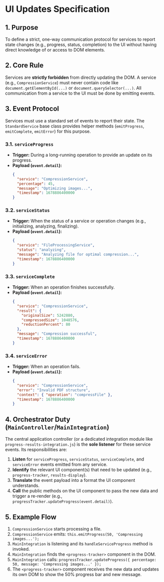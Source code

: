 # UI Updates Specification

## 1. Purpose

To define a strict, one-way communication protocol for services to report state changes (e.g., progress, status, completion) to the UI without having direct knowledge of or access to DOM elements.

## 2. Core Rule

Services are **strictly forbidden** from directly updating the DOM. A service (e.g., `CompressionService`) must never contain code like `document.getElementById(...)` or `document.querySelector(...)`. All communication from a service to the UI must be done by emitting events.

## 3. Event Protocol

Services must use a standard set of events to report their state. The `StandardService` base class provides helper methods (`emitProgress`, `emitComplete`, `emitError`) for this purpose.

### 3.1. `serviceProgress`

- **Trigger:** During a long-running operation to provide an update on its progress.
- **Payload (`event.detail`):**
  ```json
  {
    "service": "CompressionService",
    "percentage": 45,
    "message": "Optimizing images...",
    "timestamp": 1678886400000
  }
  ```

### 3.2. `serviceStatus`

- **Trigger:** When the status of a service or operation changes (e.g., initializing, analyzing, finalizing).
- **Payload (`event.detail`):**
  ```json
  {
    "service": "FileProcessingService",
    "status": "analyzing",
    "message": "Analyzing file for optimal compression...",
    "timestamp": 1678886400000
  }
  ```

### 3.3. `serviceComplete`

- **Trigger:** When an operation finishes successfully.
- **Payload (`event.detail`):**
  ```json
  {
    "service": "CompressionService",
    "result": {
      "originalSize": 5242880,
      "compressedSize": 1048576,
      "reductionPercent": 80
    },
    "message": "Compression successful",
    "timestamp": 1678886400000
  }
  ```

### 3.4. `serviceError`

- **Trigger:** When an operation fails.
- **Payload (`event.detail`):**
  ```json
  {
    "service": "CompressionService",
    "error": "Invalid PDF structure",
    "context": { "operation": "compressFile" },
    "timestamp": 1678886400000
  }
  ```

## 4. Orchestrator Duty (`MainController`/`MainIntegration`)

The central application controller (or a dedicated integration module like `progress-results-integration.js`) is the **sole listener** for these service events. Its responsibilities are:

1.  **Listen** for `serviceProgress`, `serviceStatus`, `serviceComplete`, and `serviceError` events emitted from any service.
2.  **Identify** the relevant UI component(s) that need to be updated (e.g., `progress-tracker`, `results-display`).
3.  **Translate** the event payload into a format the UI component understands.
4.  **Call** the public methods on the UI component to pass the new data and trigger a re-render (e.g., `progressTracker.updateProgress(event.detail)`).

## 5. Example Flow

1.  `CompressionService` starts processing a file.
2.  `CompressionService` emits: `this.emitProgress(50, 'Compressing images...');`
3.  `MainIntegration` is listening and its `handleServiceProgress` method is invoked.
4.  `MainIntegration` finds the `<progress-tracker>` component in the DOM.
5.  `MainIntegration` calls: `progressTracker.updateProgress({ percentage: 50, message: 'Compressing images...' });`
6.  The `<progress-tracker>` component receives the new data and updates its own DOM to show the 50% progress bar and new message.
